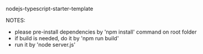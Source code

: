nodejs-typescript-starter-template


NOTES:
- please pre-install dependencies by 'npm install' command on root folder
- if build is needed, do it by 'npm run build'
- run it by 'node server.js'